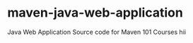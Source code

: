 maven-java-web-application
==========================

Java Web Application Source code for Maven 101 Courses
hii
